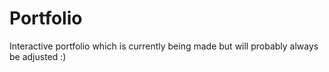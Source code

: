 # Portfolio
Interactive portfolio which is currently being made but will probably always be adjusted :)
